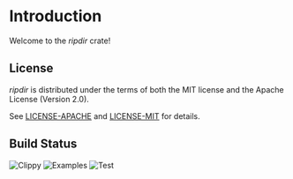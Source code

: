 # Introduction

Welcome to the _ripdir_ crate!

## License

_ripdir_ is distributed under the terms of both the MIT license and the Apache License (Version 2.0).

See [LICENSE-APACHE](LICENSE-APACHE) and [LICENSE-MIT](LICENSE-MIT) for details.

## Build Status

![Clippy](https://github.com/Coding-Badly/ripdir/actions/workflows/clippy.yml/badge.svg)
![Examples](https://github.com/Coding-Badly/ripdir/actions/workflows/examples.yml/badge.svg)
![Test](https://github.com/Coding-Badly/ripdir/actions/workflows/test.yml/badge.svg)
